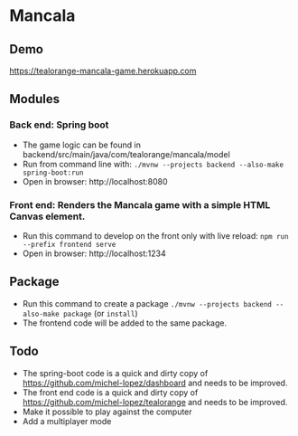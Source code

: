 # Mancala

## Demo
https://tealorange-mancala-game.herokuapp.com

## Modules
### Back end: Spring boot
* The game logic can be found in backend/src/main/java/com/tealorange/mancala/model
* Run from command line with: `./mvnw --projects backend --also-make spring-boot:run`
* Open in browser: http://localhost:8080

### Front end: Renders the Mancala game with a simple HTML Canvas element.
* Run this command to develop on the front only with live reload: `npm run --prefix frontend serve`
* Open in browser: http://localhost:1234

## Package
* Run this command to create a package `./mvnw --projects backend --also-make package` (or `install`)
* The frontend code will be added to the same package.

## Todo
* The spring-boot code is a quick and dirty copy of https://github.com/michel-lopez/dashboard and needs to be improved.
* The front end code is a quick and dirty copy of https://github.com/michel-lopez/tealorange and needs to be improved.
* Make it possible to play against the computer
* Add a multiplayer mode